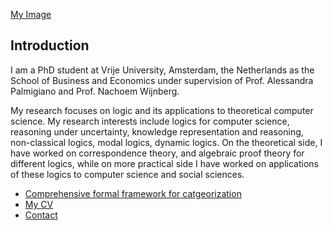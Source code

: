 [My Image](1000054264.jpg)

## Introduction
I am a PhD student at Vrije University, Amsterdam, the Netherlands as the School of Business and Economics under supervision of Prof. Alessandra Palmigiano and Prof. Nachoem Wijnberg.

My research focuses on logic and its applications to theoretical computer science. My research interests include logics for computer science, reasoning under uncertainty, knowledge representation and reasoning, non-classical logics, modal logics, dynamic logics. On the theoretical side, I have worked on correspondence theory, and algebraic proof theory for different logics, while on more practical side I have worked on applications of these logics to computer science and social sciences.



- [Comprehensive formal framework for catgeorization](categorization.md)
- [My CV](Krishna_CV.pdf)
- [Contact](contact.md)




